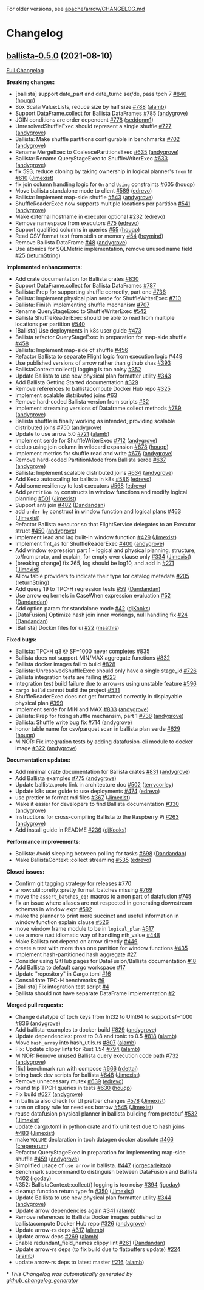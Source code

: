 <!---
  Licensed to the Apache Software Foundation (ASF) under one
  or more contributor license agreements.  See the NOTICE file
  distributed with this work for additional information
  regarding copyright ownership.  The ASF licenses this file
  to you under the Apache License, Version 2.0 (the
  "License"); you may not use this file except in compliance
  with the License.  You may obtain a copy of the License at

    http://www.apache.org/licenses/LICENSE-2.0

  Unless required by applicable law or agreed to in writing,
  software distributed under the License is distributed on an
  "AS IS" BASIS, WITHOUT WARRANTIES OR CONDITIONS OF ANY
  KIND, either express or implied.  See the License for the
  specific language governing permissions and limitations
  under the License.
-->

For older versions, see [apache/arrow/CHANGELOG.md](https://github.com/apache/arrow/blob/master/CHANGELOG.md)

# Changelog

## [ballista-0.5.0](https://github.com/apache/arrow-datafusion/tree/ballista-0.5.0) (2021-08-10)

[Full Changelog](https://github.com/apache/arrow-datafusion/compare/4.0.0...ballista-0.5.0)

**Breaking changes:**

- \[ballista\] support date\_part and date\_turnc ser/de, pass tpch 7 [\#840](https://github.com/apache/arrow-datafusion/pull/840) ([houqp](https://github.com/houqp))
- Box ScalarValue:Lists, reduce size by half size [\#788](https://github.com/apache/arrow-datafusion/pull/788) ([alamb](https://github.com/alamb))
- Support DataFrame.collect for Ballista DataFrames [\#785](https://github.com/apache/arrow-datafusion/pull/785) ([andygrove](https://github.com/andygrove))
- JOIN conditions are order dependent [\#778](https://github.com/apache/arrow-datafusion/pull/778) ([seddonm1](https://github.com/seddonm1))
- UnresolvedShuffleExec should represent a single shuffle [\#727](https://github.com/apache/arrow-datafusion/pull/727) ([andygrove](https://github.com/andygrove))
- Ballista: Make shuffle partitions configurable in benchmarks [\#702](https://github.com/apache/arrow-datafusion/pull/702) ([andygrove](https://github.com/andygrove))
- Rename MergeExec to CoalescePartitionsExec [\#635](https://github.com/apache/arrow-datafusion/pull/635) ([andygrove](https://github.com/andygrove))
- Ballista: Rename QueryStageExec to ShuffleWriterExec [\#633](https://github.com/apache/arrow-datafusion/pull/633) ([andygrove](https://github.com/andygrove))
- fix 593, reduce cloning by taking ownership in logical planner's `from` fn [\#610](https://github.com/apache/arrow-datafusion/pull/610) ([Jimexist](https://github.com/Jimexist))
- fix join column handling logic for `On` and `Using` constraints [\#605](https://github.com/apache/arrow-datafusion/pull/605) ([houqp](https://github.com/houqp))
- Move ballista standalone mode to client [\#589](https://github.com/apache/arrow-datafusion/pull/589) ([edrevo](https://github.com/edrevo))
- Ballista: Implement map-side shuffle [\#543](https://github.com/apache/arrow-datafusion/pull/543) ([andygrove](https://github.com/andygrove))
- ShuffleReaderExec now supports multiple locations per partition [\#541](https://github.com/apache/arrow-datafusion/pull/541) ([andygrove](https://github.com/andygrove))
- Make external hostname in executor optional [\#232](https://github.com/apache/arrow-datafusion/pull/232) ([edrevo](https://github.com/edrevo))
- Remove namespace from executors [\#75](https://github.com/apache/arrow-datafusion/pull/75) ([edrevo](https://github.com/edrevo))
- Support qualified columns in queries [\#55](https://github.com/apache/arrow-datafusion/pull/55) ([houqp](https://github.com/houqp))
- Read CSV format text from stdin or memory [\#54](https://github.com/apache/arrow-datafusion/pull/54) ([heymind](https://github.com/heymind))
- Remove Ballista DataFrame [\#48](https://github.com/apache/arrow-datafusion/pull/48) ([andygrove](https://github.com/andygrove))
- Use atomics for SQLMetric implementation, remove unused name field [\#25](https://github.com/apache/arrow-datafusion/pull/25) ([returnString](https://github.com/returnString))

**Implemented enhancements:**

- Add crate documentation for Ballista crates [\#830](https://github.com/apache/arrow-datafusion/issues/830)
- Support DataFrame.collect for Ballista DataFrames [\#787](https://github.com/apache/arrow-datafusion/issues/787)
- Ballista: Prep for supporting shuffle correctly, part one [\#736](https://github.com/apache/arrow-datafusion/issues/736)
- Ballista: Implement physical plan serde for ShuffleWriterExec [\#710](https://github.com/apache/arrow-datafusion/issues/710)
- Ballista: Finish implementing shuffle mechanism [\#707](https://github.com/apache/arrow-datafusion/issues/707)
- Rename QueryStageExec to ShuffleWriterExec [\#542](https://github.com/apache/arrow-datafusion/issues/542)
- Ballista ShuffleReaderExec should be able to read from multiple locations per partition [\#540](https://github.com/apache/arrow-datafusion/issues/540)
- \[Ballista\] Use deployments in k8s user guide [\#473](https://github.com/apache/arrow-datafusion/issues/473)
- Ballista refactor QueryStageExec in preparation for map-side shuffle [\#458](https://github.com/apache/arrow-datafusion/issues/458)
- Ballista: Implement map-side of shuffle [\#456](https://github.com/apache/arrow-datafusion/issues/456)
- Refactor Ballista to separate Flight logic from execution logic [\#449](https://github.com/apache/arrow-datafusion/issues/449)
- Use published versions of arrow rather than github shas [\#393](https://github.com/apache/arrow-datafusion/issues/393)
- BallistaContext::collect\(\) logging is too noisy [\#352](https://github.com/apache/arrow-datafusion/issues/352)
- Update Ballista to use new physical plan formatter utility [\#343](https://github.com/apache/arrow-datafusion/issues/343)
- Add Ballista Getting Started documentation [\#329](https://github.com/apache/arrow-datafusion/issues/329)
- Remove references to ballistacompute Docker Hub repo [\#325](https://github.com/apache/arrow-datafusion/issues/325)
- Implement scalable distributed joins [\#63](https://github.com/apache/arrow-datafusion/issues/63)
- Remove hard-coded Ballista version from scripts [\#32](https://github.com/apache/arrow-datafusion/issues/32)
- Implement streaming versions of Dataframe.collect methods [\#789](https://github.com/apache/arrow-datafusion/pull/789) ([andygrove](https://github.com/andygrove))
- Ballista shuffle is finally working as intended, providing scalable distributed joins [\#750](https://github.com/apache/arrow-datafusion/pull/750) ([andygrove](https://github.com/andygrove))
- Update to use arrow 5.0 [\#721](https://github.com/apache/arrow-datafusion/pull/721) ([alamb](https://github.com/alamb))
- Implement serde for ShuffleWriterExec [\#712](https://github.com/apache/arrow-datafusion/pull/712) ([andygrove](https://github.com/andygrove))
- dedup using join column in wildcard expansion [\#678](https://github.com/apache/arrow-datafusion/pull/678) ([houqp](https://github.com/houqp))
- Implement metrics for shuffle read and write [\#676](https://github.com/apache/arrow-datafusion/pull/676) ([andygrove](https://github.com/andygrove))
- Remove hard-coded PartitionMode from Ballista serde [\#637](https://github.com/apache/arrow-datafusion/pull/637) ([andygrove](https://github.com/andygrove))
- Ballista: Implement scalable distributed joins [\#634](https://github.com/apache/arrow-datafusion/pull/634) ([andygrove](https://github.com/andygrove))
- Add Keda autoscaling for ballista in k8s [\#586](https://github.com/apache/arrow-datafusion/pull/586) ([edrevo](https://github.com/edrevo))
- Add some resiliency to lost executors [\#568](https://github.com/apache/arrow-datafusion/pull/568) ([edrevo](https://github.com/edrevo))
- Add `partition by` constructs in window functions and modify logical planning [\#501](https://github.com/apache/arrow-datafusion/pull/501) ([Jimexist](https://github.com/Jimexist))
- Support anti join [\#482](https://github.com/apache/arrow-datafusion/pull/482) ([Dandandan](https://github.com/Dandandan))
- add `order by` construct in window function and logical plans [\#463](https://github.com/apache/arrow-datafusion/pull/463) ([Jimexist](https://github.com/Jimexist))
- Refactor Ballista executor so that FlightService delegates to an Executor struct [\#450](https://github.com/apache/arrow-datafusion/pull/450) ([andygrove](https://github.com/andygrove))
- implement lead and lag built-in window function [\#429](https://github.com/apache/arrow-datafusion/pull/429) ([Jimexist](https://github.com/Jimexist))
- Implement fmt\_as for ShuffleReaderExec [\#400](https://github.com/apache/arrow-datafusion/pull/400) ([andygrove](https://github.com/andygrove))
- Add window expression part 1 - logical and physical planning, structure, to/from proto, and explain, for empty over clause only [\#334](https://github.com/apache/arrow-datafusion/pull/334) ([Jimexist](https://github.com/Jimexist))
- \[breaking change\] fix 265, log should be log10, and add ln [\#271](https://github.com/apache/arrow-datafusion/pull/271) ([Jimexist](https://github.com/Jimexist))
- Allow table providers to indicate their type for catalog metadata [\#205](https://github.com/apache/arrow-datafusion/pull/205) ([returnString](https://github.com/returnString))
- Add query 19 to TPC-H regression tests [\#59](https://github.com/apache/arrow-datafusion/pull/59) ([Dandandan](https://github.com/Dandandan))
- Use arrow eq kernels in CaseWhen expression evaluation [\#52](https://github.com/apache/arrow-datafusion/pull/52) ([Dandandan](https://github.com/Dandandan))
- Add option param for standalone mode [\#42](https://github.com/apache/arrow-datafusion/pull/42) ([djKooks](https://github.com/djKooks))
- \[DataFusion\] Optimize hash join inner workings, null handling fix [\#24](https://github.com/apache/arrow-datafusion/pull/24) ([Dandandan](https://github.com/Dandandan))
- \[Ballista\] Docker files for ui [\#22](https://github.com/apache/arrow-datafusion/pull/22) ([msathis](https://github.com/msathis))

**Fixed bugs:**

- Ballista: TPC-H q3 @ SF=1000 never completes [\#835](https://github.com/apache/arrow-datafusion/issues/835)
- Ballista does not support MIN/MAX aggregate functions [\#832](https://github.com/apache/arrow-datafusion/issues/832)
- Ballista docker images fail to build [\#828](https://github.com/apache/arrow-datafusion/issues/828)
- Ballista: UnresolvedShuffleExec should only have a single stage\_id [\#726](https://github.com/apache/arrow-datafusion/issues/726)
- Ballista integration tests are failing [\#623](https://github.com/apache/arrow-datafusion/issues/623)
- Integration test build failure due to arrow-rs using unstable feature [\#596](https://github.com/apache/arrow-datafusion/issues/596)
- `cargo build` cannot build the project [\#531](https://github.com/apache/arrow-datafusion/issues/531)
- ShuffleReaderExec does not get formatted correctly in displayable physical plan [\#399](https://github.com/apache/arrow-datafusion/issues/399)
- Implement serde for MIN and MAX [\#833](https://github.com/apache/arrow-datafusion/pull/833) ([andygrove](https://github.com/andygrove))
- Ballista: Prep for fixing shuffle mechansim, part 1 [\#738](https://github.com/apache/arrow-datafusion/pull/738) ([andygrove](https://github.com/andygrove))
- Ballista: Shuffle write bug fix [\#714](https://github.com/apache/arrow-datafusion/pull/714) ([andygrove](https://github.com/andygrove))
- honor table name for csv/parquet scan in ballista plan serde [\#629](https://github.com/apache/arrow-datafusion/pull/629) ([houqp](https://github.com/houqp))
- MINOR: Fix integration tests by adding datafusion-cli module to docker image [\#322](https://github.com/apache/arrow-datafusion/pull/322) ([andygrove](https://github.com/andygrove))

**Documentation updates:**

- Add minimal crate documentation for Ballista crates [\#831](https://github.com/apache/arrow-datafusion/pull/831) ([andygrove](https://github.com/andygrove))
- Add Ballista examples [\#775](https://github.com/apache/arrow-datafusion/pull/775) ([andygrove](https://github.com/andygrove))
- Update ballista.proto link in architecture doc [\#502](https://github.com/apache/arrow-datafusion/pull/502) ([terrycorley](https://github.com/terrycorley))
- Update k8s user guide to use deployments [\#474](https://github.com/apache/arrow-datafusion/pull/474) ([edrevo](https://github.com/edrevo))
- use prettier to format md files [\#367](https://github.com/apache/arrow-datafusion/pull/367) ([Jimexist](https://github.com/Jimexist))
- Make it easier for developers to find Ballista documentation [\#330](https://github.com/apache/arrow-datafusion/pull/330) ([andygrove](https://github.com/andygrove))
- Instructions for cross-compiling Ballista to the Raspberry Pi [\#263](https://github.com/apache/arrow-datafusion/pull/263) ([andygrove](https://github.com/andygrove))
- Add install guide in README [\#236](https://github.com/apache/arrow-datafusion/pull/236) ([djKooks](https://github.com/djKooks))

**Performance improvements:**

- Ballista: Avoid sleeping between polling for tasks [\#698](https://github.com/apache/arrow-datafusion/pull/698) ([Dandandan](https://github.com/Dandandan))
- Make BallistaContext::collect streaming [\#535](https://github.com/apache/arrow-datafusion/pull/535) ([edrevo](https://github.com/edrevo))

**Closed issues:**

- Confirm git tagging strategy for releases [\#770](https://github.com/apache/arrow-datafusion/issues/770)
- arrow::util::pretty::pretty\_format\_batches missing [\#769](https://github.com/apache/arrow-datafusion/issues/769)
- move the `assert_batches_eq!` macros to a non part of datafusion [\#745](https://github.com/apache/arrow-datafusion/issues/745)
- fix an issue where aliases are not respected in generating downstream schemas in window expr [\#592](https://github.com/apache/arrow-datafusion/issues/592)
- make the planner to print more succinct and useful information in window function explain clause [\#526](https://github.com/apache/arrow-datafusion/issues/526)
- move window frame module to be in `logical_plan` [\#517](https://github.com/apache/arrow-datafusion/issues/517)
- use a more rust idiomatic way of handling nth\_value [\#448](https://github.com/apache/arrow-datafusion/issues/448)
- Make Ballista not depend on arrow directly [\#446](https://github.com/apache/arrow-datafusion/issues/446)
- create a test with more than one partition for window functions [\#435](https://github.com/apache/arrow-datafusion/issues/435)
- Implement hash-partitioned hash aggregate [\#27](https://github.com/apache/arrow-datafusion/issues/27)
- Consider using GitHub pages for DataFusion/Ballista documentation [\#18](https://github.com/apache/arrow-datafusion/issues/18)
- Add Ballista to default cargo workspace [\#17](https://github.com/apache/arrow-datafusion/issues/17)
- Update "repository" in Cargo.toml [\#16](https://github.com/apache/arrow-datafusion/issues/16)
- Consolidate TPC-H benchmarks [\#6](https://github.com/apache/arrow-datafusion/issues/6)
- \[Ballista\] Fix integration test script [\#4](https://github.com/apache/arrow-datafusion/issues/4)
- Ballista should not have separate DataFrame implementation [\#2](https://github.com/apache/arrow-datafusion/issues/2)

**Merged pull requests:**

- Change datatype of tpch keys from Int32 to UInt64 to support sf=1000 [\#836](https://github.com/apache/arrow-datafusion/pull/836) ([andygrove](https://github.com/andygrove))
- Add ballista-examples to docker build [\#829](https://github.com/apache/arrow-datafusion/pull/829) ([andygrove](https://github.com/andygrove))
- Update dependencies: prost to 0.8 and tonic to 0.5 [\#818](https://github.com/apache/arrow-datafusion/pull/818) ([alamb](https://github.com/alamb))
- Move `hash_array` into hash\_utils.rs [\#807](https://github.com/apache/arrow-datafusion/pull/807) ([alamb](https://github.com/alamb))
- Fix: Update clippy lints for Rust 1.54 [\#794](https://github.com/apache/arrow-datafusion/pull/794) ([alamb](https://github.com/alamb))
- MINOR: Remove unused Ballista query execution code path [\#732](https://github.com/apache/arrow-datafusion/pull/732) ([andygrove](https://github.com/andygrove))
- \[fix\] benchmark run with compose [\#666](https://github.com/apache/arrow-datafusion/pull/666) ([rdettai](https://github.com/rdettai))
- bring back dev scripts for ballista [\#648](https://github.com/apache/arrow-datafusion/pull/648) ([Jimexist](https://github.com/Jimexist))
- Remove unnecessary mutex [\#639](https://github.com/apache/arrow-datafusion/pull/639) ([edrevo](https://github.com/edrevo))
- round trip TPCH queries in tests [\#630](https://github.com/apache/arrow-datafusion/pull/630) ([houqp](https://github.com/houqp))
- Fix build [\#627](https://github.com/apache/arrow-datafusion/pull/627) ([andygrove](https://github.com/andygrove))
- in ballista also check for UI prettier changes [\#578](https://github.com/apache/arrow-datafusion/pull/578) ([Jimexist](https://github.com/Jimexist))
- turn on clippy rule for needless borrow [\#545](https://github.com/apache/arrow-datafusion/pull/545) ([Jimexist](https://github.com/Jimexist))
- reuse datafusion physical planner in ballista building from protobuf [\#532](https://github.com/apache/arrow-datafusion/pull/532) ([Jimexist](https://github.com/Jimexist))
- update cargo.toml in python crate and fix unit test due to hash joins [\#483](https://github.com/apache/arrow-datafusion/pull/483) ([Jimexist](https://github.com/Jimexist))
- make `VOLUME` declaration in tpch datagen docker absolute [\#466](https://github.com/apache/arrow-datafusion/pull/466) ([crepererum](https://github.com/crepererum))
- Refactor QueryStageExec in preparation for implementing map-side shuffle [\#459](https://github.com/apache/arrow-datafusion/pull/459) ([andygrove](https://github.com/andygrove))
- Simplified usage of `use arrow` in ballista. [\#447](https://github.com/apache/arrow-datafusion/pull/447) ([jorgecarleitao](https://github.com/jorgecarleitao))
- Benchmark subcommand to distinguish between DataFusion and Ballista [\#402](https://github.com/apache/arrow-datafusion/pull/402) ([jgoday](https://github.com/jgoday))
- \#352: BallistaContext::collect\(\) logging is too noisy [\#394](https://github.com/apache/arrow-datafusion/pull/394) ([jgoday](https://github.com/jgoday))
- cleanup function return type fn [\#350](https://github.com/apache/arrow-datafusion/pull/350) ([Jimexist](https://github.com/Jimexist))
- Update Ballista to use new physical plan formatter utility [\#344](https://github.com/apache/arrow-datafusion/pull/344) ([andygrove](https://github.com/andygrove))
- Update arrow dependencies again [\#341](https://github.com/apache/arrow-datafusion/pull/341) ([alamb](https://github.com/alamb))
- Remove references to Ballista Docker images published to ballistacompute Docker Hub repo [\#326](https://github.com/apache/arrow-datafusion/pull/326) ([andygrove](https://github.com/andygrove))
- Update arrow-rs deps [\#317](https://github.com/apache/arrow-datafusion/pull/317) ([alamb](https://github.com/alamb))
- Update arrow deps [\#269](https://github.com/apache/arrow-datafusion/pull/269) ([alamb](https://github.com/alamb))
- Enable redundant\_field\_names clippy lint [\#261](https://github.com/apache/arrow-datafusion/pull/261) ([Dandandan](https://github.com/Dandandan))
- Update arrow-rs deps \(to fix build due to flatbuffers update\) [\#224](https://github.com/apache/arrow-datafusion/pull/224) ([alamb](https://github.com/alamb))
- update arrow-rs deps to latest master [\#216](https://github.com/apache/arrow-datafusion/pull/216) ([alamb](https://github.com/alamb))



\* *This Changelog was automatically generated by [github_changelog_generator](https://github.com/github-changelog-generator/github-changelog-generator)*
